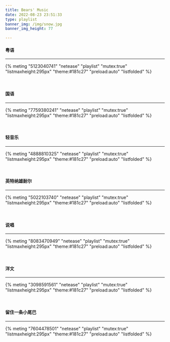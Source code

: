 ```yaml
---
title: Bears' Music
date: 2022-08-23 23:51:33
type: playlist
banner_img: /img/snow.jpg
banner_img_height: 77

---
```


#### **粤语**

---

{% meting "5123040741" "netease" "playlist" "mutex:true" "listmaxheight:295px" "theme:#181c27" "preload:auto" "listfolded" %}

<br>

#### **国语**

---

{% meting "7759380241" "netease" "playlist" "mutex:true" "listmaxheight:295px" "theme:#181c27" "preload:auto" "listfolded" %}

<br>

#### **轻音乐**

---

{% meting "4888810325" "netease" "playlist" "mutex:true" "listmaxheight:295px" "theme:#181c27" "preload:auto" "listfolded" %}

<br>

#### **英特纳雄耐尔**

---

{% meting "5022103740" "netease" "playlist" "mutex:true" "listmaxheight:295px" "theme:#181c27" "preload:auto" "listfolded" %}

<br>

#### **说唱**

---

{% meting "8083470949" "netease" "playlist" "mutex:true" "listmaxheight:295px" "theme:#181c27" "preload:auto" "listfolded" %}

<br>

#### **洋文**

---

{% meting "3098591561" "netease" "playlist" "mutex:true" "listmaxheight:295px" "theme:#181c27" "preload:auto" "listfolded" %}

<br>

#### **留住一条小尾巴**

---

{% meting "7604478501" "netease" "playlist" "mutex:true" "listmaxheight:295px" "theme:#181c27" "preload:auto" "listfolded" %}
